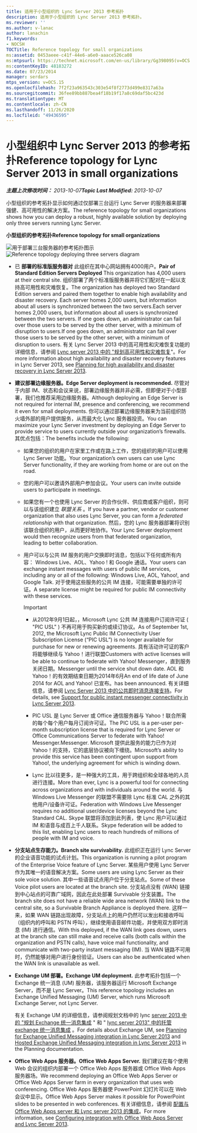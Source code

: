 ```yaml
---
title: 适用于小型组织的 Lync Server 2013 参考拓扑
description: 适用于小型组织的 Lync Server 2013 参考拓扑。
ms.reviewer: ''
ms.author: v-lanac
author: lanachin
f1.keywords:
- NOCSH
TOCTitle: Reference topology for small organizations
ms:assetid: 0453aeee-c41f-44e6-a6e0-aaace526ca08
ms:mtpsurl: https://technet.microsoft.com/en-us/library/Gg398095(v=OCS.15)
ms:contentKeyID: 48183272
ms.date: 07/23/2014
manager: serdars
mtps_version: v=OCS.15
ms.openlocfilehash: 7f2f23a963543c303e54f8f2773d499e8317a63a
ms.sourcegitcommit: 36fee89bb887bea4f18b19f17a8c69daf5bc423d
ms.translationtype: MT
ms.contentlocale: zh-CN
ms.lasthandoff: 11/26/2020
ms.locfileid: "49436595"
---
```

# <a name="reference-topology-for-lync-server-2013-in-small-organizations"></a><span data-ttu-id="f0d02-103">小型组织中 Lync Server 2013 的参考拓扑</span><span class="sxs-lookup"><span data-stu-id="f0d02-103">Reference topology for Lync Server 2013 in small organizations</span></span>

<div data-xmlns="http://www.w3.org/1999/xhtml">

<div class="topic" data-xmlns="http://www.w3.org/1999/xhtml" data-msxsl="urn:schemas-microsoft-com:xslt" data-cs="https://msdn.microsoft.com/">

<div data-asp="https://msdn2.microsoft.com/asp">



</div>

<div id="mainSection">

<div id="mainBody"><span data-ttu-id="f0d02-104">

<span> </span></span><span class="sxs-lookup"><span data-stu-id="f0d02-104">

<span> </span></span></span>

<span data-ttu-id="f0d02-105">_**主题上次修改时间：** 2013-10-07_</span><span class="sxs-lookup"><span data-stu-id="f0d02-105">_**Topic Last Modified:** 2013-10-07_</span></span>

<span data-ttu-id="f0d02-106">小型组织的参考拓扑显示如何通过仅部署三台运行 Lync Server 的服务器来部署强健、高可用性的解决方案。</span><span class="sxs-lookup"><span data-stu-id="f0d02-106">The reference topology for small organizations shows how you can deploy a robust, highly available solution by deploying only three servers running Lync Server.</span></span>

<span data-ttu-id="f0d02-107">**小型组织的参考拓扑**</span><span class="sxs-lookup"><span data-stu-id="f0d02-107">**Reference topology for small organizations**</span></span>

<span data-ttu-id="f0d02-108">![用于部署三台服务器的参考拓扑图示](images/Gg398095.25196d0d-dd07-451b-83ba-94c0ddf59030(OCS.15).jpg "用于部署三台服务器的参考拓扑图示")</span><span class="sxs-lookup"><span data-stu-id="f0d02-108">![Reference topology deploying three servers diagram](images/Gg398095.25196d0d-dd07-451b-83ba-94c0ddf59030(OCS.15).jpg "Reference topology deploying three servers diagram")</span></span>

  - <span data-ttu-id="f0d02-109">已 **部署的标准版服务器对**   此组织在其中心网站拥有4000用户。</span><span class="sxs-lookup"><span data-stu-id="f0d02-109">**Pair of Standard Edition Servers Deployed**    This organization has 4,000 users at their central site.</span></span> <span data-ttu-id="f0d02-110">组织部署了两个标准版服务器并将它们配对在一起以支持高可用性和灾难恢复。</span><span class="sxs-lookup"><span data-stu-id="f0d02-110">The organization has deployed two Standard Edition servers and paired them together to enable high availability and disaster recovery.</span></span> <span data-ttu-id="f0d02-111">Each server homes 2,000 users, but information about all users is synchronized between the two servers.</span><span class="sxs-lookup"><span data-stu-id="f0d02-111">Each server homes 2,000 users, but information about all users is synchronized between the two servers.</span></span> <span data-ttu-id="f0d02-112">If one goes down, an administrator can fail over those users to be served by the other server, with a minimum of disruption to users.</span><span class="sxs-lookup"><span data-stu-id="f0d02-112">If one goes down, an administrator can fail over those users to be served by the other server, with a minimum of disruption to users.</span></span> <span data-ttu-id="f0d02-113">有关 Lync Server 2013 中的高可用性和灾难恢复功能的详细信息，请参阅 [Lync server 2013 中的 "规划高可用性和灾难恢复](lync-server-2013-planning-for-high-availability-and-disaster-recovery.md)"。</span><span class="sxs-lookup"><span data-stu-id="f0d02-113">For more information about high availability and disaster recovery features in Lync Server 2013, see [Planning for high availability and disaster recovery in Lync Server 2013](lync-server-2013-planning-for-high-availability-and-disaster-recovery.md).</span></span>

  - <span data-ttu-id="f0d02-114">**建议部署边缘服务器。**</span><span class="sxs-lookup"><span data-stu-id="f0d02-114">**Edge Server deployment is recommended.**</span></span>   <span data-ttu-id="f0d02-115">尽管对于内部 IM、状态和会议来说，部署边缘服务器并非必需，但即便对于小型部署，我们也推荐采用边缘服务器。</span><span class="sxs-lookup"><span data-stu-id="f0d02-115">Although deploying an Edge Server is not required for internal IM, presence and conferencing, we recommend it even for small deployments.</span></span> <span data-ttu-id="f0d02-116">你可以通过部署边缘服务器来为当前组织防火墙外部的用户提供服务，从而最大化 Lync 服务器投资。</span><span class="sxs-lookup"><span data-stu-id="f0d02-116">You can maximize your Lync Server investment by deploying an Edge Server to provide service to users currently outside your organization’s firewalls.</span></span> <span data-ttu-id="f0d02-117">其优点包括：</span><span class="sxs-lookup"><span data-stu-id="f0d02-117">The benefits include the following:</span></span>
    
      - <span data-ttu-id="f0d02-118">如果您的组织的用户在家里工作或在路上工作，您的组织的用户可以使用 Lync Server 功能。</span><span class="sxs-lookup"><span data-stu-id="f0d02-118">Your organization’s own users can use Lync Server functionality, if they are working from home or are out on the road.</span></span>
    
      - <span data-ttu-id="f0d02-119">您的用户可以邀请外部用户参加会议。</span><span class="sxs-lookup"><span data-stu-id="f0d02-119">Your users can invite outside users to participate in meetings.</span></span>
    
      - <span data-ttu-id="f0d02-120">如果您有一个也使用 Lync Server 的合作伙伴、供应商或客户组织，则可以与该组织建立 *联盟关系* 。</span><span class="sxs-lookup"><span data-stu-id="f0d02-120">If you have a partner, vendor or customer organization that also uses Lync Server, you can form a *federated relationship* with that organization.</span></span> <span data-ttu-id="f0d02-121">然后，您的 Lync 服务器部署将识别该联合组织的用户，从而更好地协作。</span><span class="sxs-lookup"><span data-stu-id="f0d02-121">Your Lync Server deployment would then recognize users from that federated organization, leading to better collaboration.</span></span>
    
      - <span data-ttu-id="f0d02-122">用户可以与公共 IM 服务的用户交换即时消息，包括以下任何或所有内容： Windows Live、AOL、Yahoo \! 和 Google 通话。</span><span class="sxs-lookup"><span data-stu-id="f0d02-122">Your users can exchange instant messages with users of public IM services, including any or all of the following: Windows Live, AOL, Yahoo\!, and Google Talk.</span></span> <span data-ttu-id="f0d02-123">对于使用这些服务的公共 IM 连接，可能需要单独的许可证。</span><span class="sxs-lookup"><span data-stu-id="f0d02-123">A separate license might be required for public IM connectivity with these services.</span></span>
        
        <div>
        

        > [!IMPORTANT]  
        > <UL>
        > <LI>
        > <P><span data-ttu-id="f0d02-124">从2012年9月1日起，，Microsoft Lync 公共 IM 连接用户订阅许可证 ( "PIC USL" ) 不再可用于购买新的或续订协议。</span><span class="sxs-lookup"><span data-stu-id="f0d02-124">As of September 1st, 2012, the Microsoft Lync Public IM Connectivity User Subscription License (“PIC USL”) is no longer available for purchase for new or renewing agreements.</span></span> <span data-ttu-id="f0d02-125">具有活动许可证的客户将能够继续与 Yahoo！进行联盟</span><span class="sxs-lookup"><span data-stu-id="f0d02-125">Customers with active licenses will be able to continue to federate with Yahoo!</span></span> <span data-ttu-id="f0d02-126">Messenger，直到服务关闭日期。</span><span class="sxs-lookup"><span data-stu-id="f0d02-126">Messenger until the service shut down date.</span></span> <span data-ttu-id="f0d02-127">AOL 和 Yahoo！的有效期结束日期为2014年6月</span><span class="sxs-lookup"><span data-stu-id="f0d02-127">An end of life date of June 2014 for AOL and Yahoo!</span></span> <span data-ttu-id="f0d02-128">已宣布。</span><span class="sxs-lookup"><span data-stu-id="f0d02-128">has been announced.</span></span> <span data-ttu-id="f0d02-129">有关详细信息，请参阅 <A href="lync-server-2013-support-for-public-instant-messenger-connectivity.md">Lync Server 2013 中的公共即时消息连接支持</A>。</span><span class="sxs-lookup"><span data-stu-id="f0d02-129">For details, see <A href="lync-server-2013-support-for-public-instant-messenger-connectivity.md">Support for public instant messenger connectivity in Lync Server 2013</A>.</span></span></P>
        > <LI>
        > <P><span data-ttu-id="f0d02-130">PIC USL 是 Lync Server 或 Office 通信服务器与 Yahoo！联合所需的每个每个用户每月订阅许可证。</span><span class="sxs-lookup"><span data-stu-id="f0d02-130">The PIC USL is a per-user per-month subscription license that is required for Lync Server or Office Communications Server to federate with Yahoo!</span></span> <span data-ttu-id="f0d02-131">Messenger.</span><span class="sxs-lookup"><span data-stu-id="f0d02-131">Messenger.</span></span> <span data-ttu-id="f0d02-132">Microsoft 提供此服务的能力已作为对 Yahoo！的支持，它的底层协议被向下缠绕。</span><span class="sxs-lookup"><span data-stu-id="f0d02-132">Microsoft’s ability to provide this service has been contingent upon support from Yahoo!, the underlying agreement for which is winding down.</span></span></P>
        > <LI>
        > <P><span data-ttu-id="f0d02-133">Lync 比以往更多，是一种强大的工具，用于跨组织和全球各地的人员进行连接。</span><span class="sxs-lookup"><span data-stu-id="f0d02-133">More than ever, Lync is a powerful tool for connecting across organizations and with individuals around the world.</span></span> <span data-ttu-id="f0d02-134">与 Windows Live Messenger 的联盟不需要除 Lync 标准 CAL 之外的其他用户/设备许可证。</span><span class="sxs-lookup"><span data-stu-id="f0d02-134">Federation with Windows Live Messenger requires no additional user/device licenses beyond the Lync Standard CAL.</span></span> <span data-ttu-id="f0d02-135">Skype 联盟将添加到此列表，使 Lync 用户可以通过 IM 和语音与成百上千人联系。</span><span class="sxs-lookup"><span data-stu-id="f0d02-135">Skype federation will be added to this list, enabling Lync users to reach hundreds of millions of people with IM and voice.</span></span></P></LI></UL>

        
        </div>

  - <span data-ttu-id="f0d02-136">**分支站点生存能力。**</span><span class="sxs-lookup"><span data-stu-id="f0d02-136">**Branch site survivability.**</span></span>   <span data-ttu-id="f0d02-137">此组织正在运行 Lync Server 的企业语音功能的试点计划。</span><span class="sxs-lookup"><span data-stu-id="f0d02-137">This organization is running a pilot program of the Enterprise Voice feature of Lync Server.</span></span> <span data-ttu-id="f0d02-138">某些用户使用 Lync Server 作为其唯一的语音解决方案。</span><span class="sxs-lookup"><span data-stu-id="f0d02-138">Some users are using Lync Server as their sole voice solution.</span></span> <span data-ttu-id="f0d02-139">其中一些语音试点用户位于分支站点。</span><span class="sxs-lookup"><span data-stu-id="f0d02-139">Some of these Voice pilot users are located at the branch site.</span></span> <span data-ttu-id="f0d02-140">分支站点没有 (WAN) 链接到中心站点的可靠广域网，因此在此处部署 Survivable 分支装置。</span><span class="sxs-lookup"><span data-stu-id="f0d02-140">The branch site does not have a reliable wide area network (WAN) link to the central site, so a Survivable Branch Appliance is deployed there.</span></span> <span data-ttu-id="f0d02-141">这样一来，如果 WAN 链路出现故障，分支站点上的用户仍然可以发出和接收呼叫（组织内的呼叫和 PSTN 呼叫），继续使用语音邮件功能，并使用双方即时消息 (IM) 进行通信。</span><span class="sxs-lookup"><span data-stu-id="f0d02-141">With this deployed, if the WAN link goes down, users at the branch site can still make and receive calls (both calls within the organization and PSTN calls), have voice mail functionality, and communicate with two-party instant messaging (IM).</span></span> <span data-ttu-id="f0d02-142">当 WAN 链路不可用时，仍然能够对用户进行身份验证。</span><span class="sxs-lookup"><span data-stu-id="f0d02-142">Users can also be authenticated when the WAN link is unavailable as well.</span></span>

  - <span data-ttu-id="f0d02-143">**Exchange UM 部署。**</span><span class="sxs-lookup"><span data-stu-id="f0d02-143">**Exchange UM deployment.**</span></span> <span data-ttu-id="f0d02-144">此参考拓扑包括一个 Exchange 统一消息 (UM) 服务器，该服务器运行 Microsoft Exchange Server，而不是 Lync Server。</span><span class="sxs-lookup"><span data-stu-id="f0d02-144">This reference topology includes an Exchange Unified Messaging (UM) Server, which runs Microsoft Exchange Server, not Lync Server.</span></span>
    
    <span data-ttu-id="f0d02-145">有关 Exchange UM 的详细信息，请参阅规划文档中的 lync [server 2013 中的 "规划 Exchange 统一消息集成](lync-server-2013-planning-for-exchange-unified-messaging-integration.md) " 和 " [lync server 2013" 中的托管 exchange 统一消息集成](lync-server-2013-hosted-exchange-unified-messaging-integration.md) 。</span><span class="sxs-lookup"><span data-stu-id="f0d02-145">For details about Exchange UM, see [Planning for Exchange Unified Messaging integration in Lync Server 2013](lync-server-2013-planning-for-exchange-unified-messaging-integration.md) and [Hosted Exchange Unified Messaging integration in Lync Server 2013](lync-server-2013-hosted-exchange-unified-messaging-integration.md) in the Planning documentation.</span></span>

  - <span data-ttu-id="f0d02-146">**Office Web Apps 服务器。**</span><span class="sxs-lookup"><span data-stu-id="f0d02-146">**Office Web Apps Server.**</span></span> <span data-ttu-id="f0d02-147">我们建议在每个使用 Web 会议的组织内部署一个 Office Web Apps 服务器或 Office Web Apps 服务器场。</span><span class="sxs-lookup"><span data-stu-id="f0d02-147">We recommend deploying an Office Web Apps Server or Office Web Apps Server farm in every organization that uses web conferencing.</span></span> <span data-ttu-id="f0d02-148">Office Web Apps 服务器使 PowerPoint 幻灯片可以在 Web 会议中显示。</span><span class="sxs-lookup"><span data-stu-id="f0d02-148">Office Web Apps Server makes it possible for PowerPoint slides to be presented in web conferences.</span></span> <span data-ttu-id="f0d02-149">有关详细信息，请参阅 [配置与 Office Web Apps server 和 Lync server 2013 的集成](lync-server-2013-enabling-office-web-apps-server-and-lync-server-2013.md)。</span><span class="sxs-lookup"><span data-stu-id="f0d02-149">For more information, see [Configuring integration with Office Web Apps Server and Lync Server 2013](lync-server-2013-enabling-office-web-apps-server-and-lync-server-2013.md).</span></span>

<span data-ttu-id="f0d02-150"></div>

<span> </span>

</div>

</div>

</span><span class="sxs-lookup"><span data-stu-id="f0d02-150"></div>

<span> </span>

</div>

</div>

</span></span></div>

